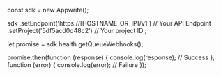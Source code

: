const sdk = new Appwrite();

sdk
    .setEndpoint('https://[HOSTNAME_OR_IP]/v1') // Your API Endpoint
    .setProject('5df5acd0d48c2') // Your project ID
;

let promise = sdk.health.getQueueWebhooks();

promise.then(function (response) {
    console.log(response); // Success
}, function (error) {
    console.log(error); // Failure
});